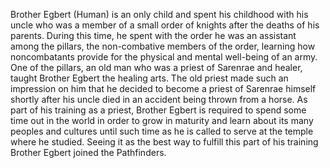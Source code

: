 Brother Egbert (Human) is an only child and spent his childhood with his uncle who was a member of a small order of knights after the deaths of his parents. During this time, he spent with the order he was an assistant among the pillars, the non-combative members of the order, learning how noncombatants provide for the physical and mental well-being of an army. One of the pillars, an old man who was a priest of Sarenrae and healer, taught Brother Egbert the healing arts. The old priest made such an impression on him that he decided to become a priest of Sarenrae himself shortly after his uncle died in an accident being thrown from a horse. As part of his training as a priest, Brother Egbert is required to spend some time out in the world in order to grow in maturity and learn about its many peoples and cultures until such time as he is called to serve at the temple where he studied. Seeing it as the best way to fulfill this part of his training Brother Egbert joined the Pathfinders.